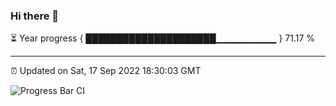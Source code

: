 ### Hi there 👋

⏳ Year progress { █████████████████████▁▁▁▁▁▁▁▁▁ } 71.17 %

---

⏰ Updated on Sat, 17 Sep 2022 18:30:03 GMT

![Progress Bar CI](https://github.com/ZhaoGui/ZhaoGui/workflows/Progress%20Bar%20CI/badge.svg)
